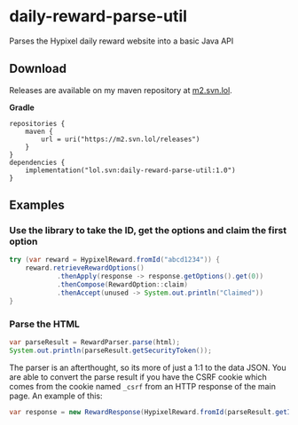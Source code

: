 # daily-reward-parse-util

Parses the Hypixel daily reward website into a basic Java API

## Download
Releases are available on my maven repository at [m2.svn.lol](https://m2.svn.lol/).

**Gradle**
```
repositories {
    maven {
        url = uri("https://m2.svn.lol/releases")
    }
}
dependencies {
    implementation("lol.svn:daily-reward-parse-util:1.0")
}
```

## Examples

### Use the library to take the ID, get the options and claim the first option
```java
try (var reward = HypixelReward.fromId("abcd1234")) {
    reward.retrieveRewardOptions()
            .thenApply(response -> response.getOptions().get(0))
            .thenCompose(RewardOption::claim)
            .thenAccept(unused -> System.out.println("Claimed"))
}
```

### Parse the HTML
```java
var parseResult = RewardParser.parse(html);
System.out.println(parseResult.getSecurityToken());
```
The parser is an afterthought, so its more of just a 1:1 to the data JSON.
You are able to convert the parse result if you have the CSRF cookie
which comes from the cookie named `_csrf` from an HTTP response of the
main page. An example of this:
```java
var response = new RewardResponse(HypixelReward.fromId(parseResult.getId()), csrfCookie, parseResult);
```